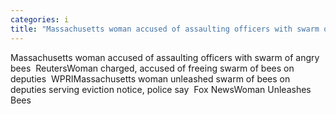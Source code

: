 ```yaml
---
categories: i
title: "Massachusetts woman accused of assaulting officers with swarm of angry bees  Reuters"
---
```

Massachusetts woman accused of assaulting officers with swarm of angry bees&nbsp;&nbsp;ReutersWoman charged, accused of freeing swarm of bees on deputies&nbsp;&nbsp;WPRIMassachusetts woman unleashed swarm of bees on deputies serving eviction notice, police say&nbsp;&nbsp;Fox NewsWoman Unleashes Bees